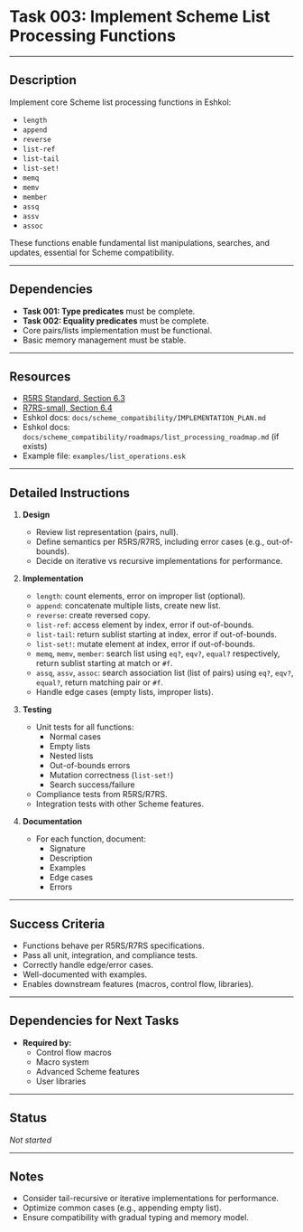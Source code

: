 # Task 003: Implement Scheme List Processing Functions

---

## Description

Implement core Scheme list processing functions in Eshkol:

- `length`
- `append`
- `reverse`
- `list-ref`
- `list-tail`
- `list-set!`
- `memq`
- `memv`
- `member`
- `assq`
- `assv`
- `assoc`

These functions enable fundamental list manipulations, searches, and updates, essential for Scheme compatibility.

---

## Dependencies

- **Task 001: Type predicates** must be complete.
- **Task 002: Equality predicates** must be complete.
- Core pairs/lists implementation must be functional.
- Basic memory management must be stable.

---

## Resources

- [R5RS Standard, Section 6.3](https://schemers.org/Documents/Standards/R5RS/HTML/r5rs-Z-H-9.html#%_sec_6.3)
- [R7RS-small, Section 6.4](https://small.r7rs.org/attachment/r7rs.pdf)
- Eshkol docs: `docs/scheme_compatibility/IMPLEMENTATION_PLAN.md`
- Eshkol docs: `docs/scheme_compatibility/roadmaps/list_processing_roadmap.md` (if exists)
- Example file: `examples/list_operations.esk`

---

## Detailed Instructions

1. **Design**

   - Review list representation (pairs, null).
   - Define semantics per R5RS/R7RS, including error cases (e.g., out-of-bounds).
   - Decide on iterative vs recursive implementations for performance.

2. **Implementation**

   - `length`: count elements, error on improper list (optional).
   - `append`: concatenate multiple lists, create new list.
   - `reverse`: create reversed copy.
   - `list-ref`: access element by index, error if out-of-bounds.
   - `list-tail`: return sublist starting at index, error if out-of-bounds.
   - `list-set!`: mutate element at index, error if out-of-bounds.
   - `memq`, `memv`, `member`: search list using `eq?`, `eqv?`, `equal?` respectively, return sublist starting at match or `#f`.
   - `assq`, `assv`, `assoc`: search association list (list of pairs) using `eq?`, `eqv?`, `equal?`, return matching pair or `#f`.
   - Handle edge cases (empty lists, improper lists).

3. **Testing**

   - Unit tests for all functions:
     - Normal cases
     - Empty lists
     - Nested lists
     - Out-of-bounds errors
     - Mutation correctness (`list-set!`)
     - Search success/failure
   - Compliance tests from R5RS/R7RS.
   - Integration tests with other Scheme features.

4. **Documentation**

   - For each function, document:
     - Signature
     - Description
     - Examples
     - Edge cases
     - Errors

---

## Success Criteria

- Functions behave per R5RS/R7RS specifications.
- Pass all unit, integration, and compliance tests.
- Correctly handle edge/error cases.
- Well-documented with examples.
- Enables downstream features (macros, control flow, libraries).

---

## Dependencies for Next Tasks

- **Required by:**  
  - Control flow macros  
  - Macro system  
  - Advanced Scheme features  
  - User libraries

---

## Status

_Not started_

---

## Notes

- Consider tail-recursive or iterative implementations for performance.
- Optimize common cases (e.g., appending empty list).
- Ensure compatibility with gradual typing and memory model.
